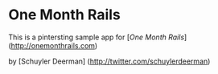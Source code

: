 # One Month Rails

This is a pintersting sample app for [*One Month Rails*] (http://onemonthrails.com)

by [Schuyler Deerman] (http://twitter.com/schuylerdeerman)

